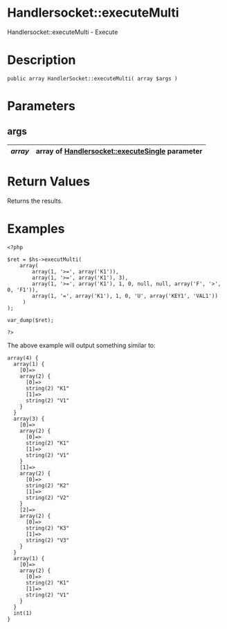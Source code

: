 # Handlersocket::executeMulti #

Handlersocket::executeMulti - Execute

# Description #

```
public array HandlerSocket::executeMulti( array $args )
```

# Parameters #

## args ##
| _array_ | array of [Handlersocket::executeSingle](http://code.google.com/p/php-handlersocket/wiki/HandlerSocketExecuteSingle) parameter |
|:--------|:------------------------------------------------------------------------------------------------------------------------------|

# Return Values #

Returns the results.

# Examples #

```
<?php

$ret = $hs->executMulti(
    array(
        array(1, '>=', array('K1')),
        array(1, '>=', array('K1'), 3),
        array(1, '>=', array('K1'), 1, 0, null, null, array('F', '>', 0, 'F1')),
        array(1, '=', array('K1'), 1, 0, 'U', array('KEY1', 'VAL1'))
     )
);

var_dump($ret);

?>
```

The above example will output something similar to:

```
array(4) {
  array(1) {
    [0]=>
    array(2) {
      [0]=>
      string(2) "K1"
      [1]=>
      string(2) "V1"
    }
  }
  array(3) {
    [0]=>
    array(2) {
      [0]=>
      string(2) "K1"
      [1]=>
      string(2) "V1"
    }
    [1]=>
    array(2) {
      [0]=>
      string(2) "K2"
      [1]=>
      string(2) "V2"
    }
    [2]=>
    array(2) {
      [0]=>
      string(2) "K3"
      [1]=>
      string(2) "V3"
    }
  }
  array(1) {
    [0]=>
    array(2) {
      [0]=>
      string(2) "K1"
      [1]=>
      string(2) "V1"
    }
  }
  int(1)
}
```